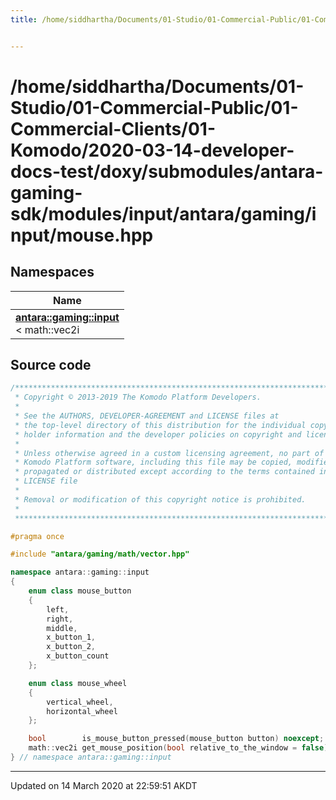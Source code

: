 ```yaml
---
title: /home/siddhartha/Documents/01-Studio/01-Commercial-Public/01-Commercial-Clients/01-Komodo/2020-03-14-developer-docs-test/doxy/submodules/antara-gaming-sdk/modules/input/antara/gaming/input/mouse.hpp


---
```


# /home/siddhartha/Documents/01-Studio/01-Commercial-Public/01-Commercial-Clients/01-Komodo/2020-03-14-developer-docs-test/doxy/submodules/antara-gaming-sdk/modules/input/antara/gaming/input/mouse.hpp







## Namespaces

| Name           |
| -------------- |
| **[antara::gaming::input](Namespaces/namespaceantara_1_1gaming_1_1input.md)** <br>< math::vec2i  |














## Source code

```cpp
/******************************************************************************
 * Copyright © 2013-2019 The Komodo Platform Developers.                      *
 *                                                                            *
 * See the AUTHORS, DEVELOPER-AGREEMENT and LICENSE files at                  *
 * the top-level directory of this distribution for the individual copyright  *
 * holder information and the developer policies on copyright and licensing.  *
 *                                                                            *
 * Unless otherwise agreed in a custom licensing agreement, no part of the    *
 * Komodo Platform software, including this file may be copied, modified,     *
 * propagated or distributed except according to the terms contained in the   *
 * LICENSE file                                                               *
 *                                                                            *
 * Removal or modification of this copyright notice is prohibited.            *
 *                                                                            *
 ******************************************************************************/

#pragma once

#include "antara/gaming/math/vector.hpp" 

namespace antara::gaming::input
{
    enum class mouse_button
    {
        left,
        right,
        middle,
        x_button_1,
        x_button_2,
        x_button_count
    };

    enum class mouse_wheel
    {
        vertical_wheel,
        horizontal_wheel
    };

    bool        is_mouse_button_pressed(mouse_button button) noexcept;
    math::vec2i get_mouse_position(bool relative_to_the_window = false) noexcept;
} // namespace antara::gaming::input
```


-------------------------------

Updated on 14 March 2020 at 22:59:51 AKDT
